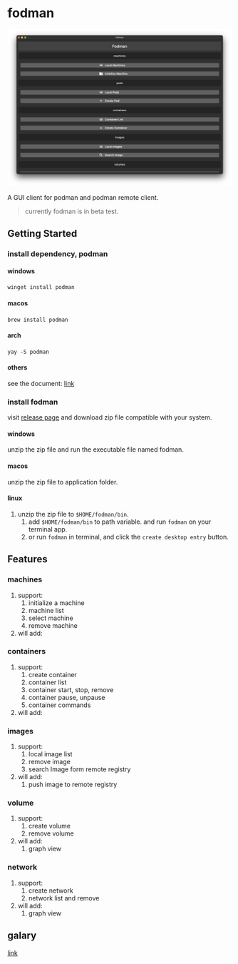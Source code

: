 # fodman

![main-page](gallary/00%20main%20page.png)

A GUI client for podman and podman remote client.

> currently fodman is in beta test.

## Getting Started

### install dependency, podman

#### windows

`winget install podman`

#### macos

`brew install podman`

#### arch

`yay -S podman`

#### others

see the document: [link](https://podman.io/getting-started/installation)

### install fodman

visit [release page](https://github.com/snowmerak/fodman/releases) and download zip file compatible with your system.

#### windows

unzip the zip file and run the executable file named fodman.

#### macos

unzip the zip file to application folder.

#### linux

1. unzip the zip file to `$HOME/fodman/bin`.
   1. add `$HOME/fodman/bin` to path variable. and run `fodman` on your terminal app.
   2. or run `fodman` in terminal, and click the `create desktop entry` button.

## Features

### machines

1. support: 
   1. initialize a machine
   2. machine list
   3. select machine
   4. remove machine
2. will add:

### containers

1. support: 
   1. create container
   2. container list
   3. container start, stop, remove
   4. container pause, unpause
   5. container commands
2. will add:

### images

1. support: 
   1. local image list
   2. remove image
   3. search Image form remote registry
2. will add:
   1. push image to remote registry

### volume

1. support:
   1. create volume
   2. remove volume
2. will add:
   1. graph view

### network

1. support:
   1. create network
   2. network list and remove
2. will add:
   1. graph view

## galary

[link](https://github.com/snowmerak/fodman/blob/main/galaray/readme.md)
